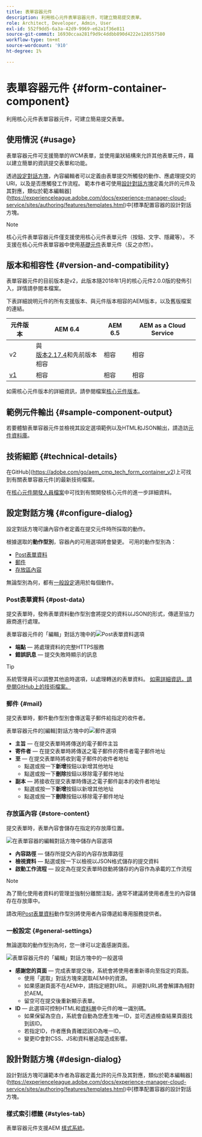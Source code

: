 ```yaml
---
title: 表單容器元件
description: 利用核心元件表單容器元件，可建立簡易提交表單。
role: Architect, Developer, Admin, User
exl-id: 552f9dd5-6a3a-42d9-9969-e62a1f36e811
source-git-commit: 16930ccaa281f9d9c4ddbb890d4222e128557580
workflow-type: tm+mt
source-wordcount: '910'
ht-degree: 1%

---
```


# 表單容器元件 {#form-container-component}

利用核心元件表單容器元件，可建立簡易提交表單。

## 使用情況 {#usage}

表單容器元件可支援簡單的WCM表單，並使用巢狀結構來允許其他表單元件，藉以建立簡單的資訊提交表單和功能。

透過[設定對話方塊](#configure-dialog)，內容編輯者可以定義由表單提交所觸發的動作、應處理提交的URl，以及是否應觸發工作流程。 範本作者可使用[設計對話方塊](#design-dialog)定義允許的元件及其對應，類似於範本編輯器](https://experienceleague.adobe.com/docs/experience-manager-cloud-service/sites/authoring/features/templates.html)中[標準配置容器的設計對話方塊。

>[!NOTE]
>
>核心元件表單容器元件僅支援使用核心元件表單元件（按鈕、文字、隱藏等）。 不支援在核心元件表單容器中使用[基礎元件](https://experienceleague.adobe.com/docs/experience-manager-65/authoring/siteandpage/default-components-foundation.html)表單元件（反之亦然）。

## 版本和相容性 {#version-and-compatibility}

表單容器元件的目前版本是v2，此版本隨2018年1月的核心元件2.0.0版的發佈引入，詳情請參閱本檔案。

下表詳細說明元件的所有支援版本、與元件版本相容的AEM版本，以及舊版檔案的連結。

| 元件版本 | AEM 6.4 | AEM 6.5 | AEM as a Cloud Service  |
|--- |--- |--- |---|
| v2 | 與<br>[版本2.17.4](/help/versions.md)和先前版本相容 | 相容 | 相容 |
| [v1](/help/components/v1/form-container-v1.md) | 相容 | 相容 | 相容 |

如需核心元件版本的詳細資訊，請參閱檔案[核心元件版本](/help/versions.md)。

## 範例元件輸出 {#sample-component-output}

若要體驗表單容器元件並檢視其設定選項範例以及HTML和JSON輸出，請造訪[元件資料庫](https://adobe.com/go/aem_cmp_library_form_container)。

## 技術細節 {#technical-details}

在GitHub](https://adobe.com/go/aem_cmp_tech_form_container_v2)上可找到有關表單容器元件[的最新技術檔案。

在[核心元件開發人員檔案](/help/developing/overview.md)中可找到有關開發核心元件的進一步詳細資料。

## 設定對話方塊 {#configure-dialog}

設定對話方塊可讓內容作者定義在提交元件時所採取的動作。

根據選取的&#x200B;**動作型別**，容器內的可用選項將會變更。 可用的動作型別為：

* [Post表單資料](#post-data)
* [郵件](#mail)
* [存放區內容](#store-content)

無論型別為何，都有[一般設定](#general-settings)適用於每個動作。

### Post表單資料 {#post-data}

提交表單時，發佈表單資料動作型別會將提交的資料以JSON的形式，傳遞至協力廠商進行處理。

表單容器元件的「編輯」對話方塊中的![Post表單資料選項](/help/assets/form-container-edit-post.png)

* **端點** — 將處理資料的完整HTTPS服務
* **錯誤訊息** — 提交失敗時顯示的訊息

>[!TIP]
>系統管理員可以調整其他逾時選項，以處理轉送的表單資料。 [如需詳細資訊，請參閱GitHub上的技術檔案。](https://github.com/adobe/aem-core-wcm-components/tree/master/content/src/content/jcr_root/apps/core/wcm/components/form/actions/rpc)

### 郵件 {#mail}

提交表單時，郵件動作型別會傳送電子郵件給指定的收件者。

表單容器元件的[編輯]對話方塊中的![郵件選項](/help/assets/form-container-edit-mail.png)

* **主旨** — 在提交表單時將傳送的電子郵件主旨
* **寄件者** — 在提交表單時將傳送之電子郵件的寄件者電子郵件地址
* **至** — 在提交表單時將收到電子郵件的收件者地址
   * 點選或按一下&#x200B;**新增**&#x200B;按鈕以新增其他地址
   * 點選或按一下&#x200B;**刪除**&#x200B;按鈕以移除電子郵件地址
* **副本** — 將接收在提交表單時傳送之電子郵件副本的收件者地址
   * 點選或按一下&#x200B;**新增**&#x200B;按鈕以新增其他地址
   * 點選或按一下&#x200B;**刪除**&#x200B;按鈕以移除電子郵件地址

### 存放區內容 {#store-content}

提交表單時，表單內容會儲存在指定的存放庫位置。

![在表單容器的編輯對話方塊中儲存內容選項](/help/assets/form-container-edit-store.png)

* **內容路徑** — 儲存所提交內容的內容存放庫路徑
* **檢視資料** — 點選或按一下以檢視以JSON格式儲存的提交資料
* **啟動工作流程** — 設定為在提交表單時啟動將儲存的內容作為承載的工作流程

>[!NOTE]
>
>為了簡化使用者資料的管理並強制分離關注點，通常不建議將使用者產生的內容儲存在存放庫中。
>
>請改用[Post表單資料](#post-data)動作型別將使用者內容傳遞給專用服務提供者。

### 一般設定 {#general-settings}

無論選取的動作型別為何，您一律可以定義感謝頁面。

![表單容器元件的「編輯」對話方塊中的一般選項](/help/assets/form-container-edit-general.png)

* **感謝您的頁面** — 完成表單提交後，系統會將使用者重新導向至指定的頁面。
   * 使用「選取」對話方塊來選取AEM中的資源。
   * 如果感謝頁面不在AEM中，請指定絕對URL。 非絕對URL將會解譯為相對於AEM。
   * 留空可在提交後重新顯示表單。
* **ID** — 此選項可控制HTML和[資料層](/help/developing/data-layer/overview.md)中元件的唯一識別碼。
   * 如果保留為空白，系統會自動為您產生唯一ID，並可透過檢查結果頁面找到該ID。
   * 若指定ID，作者應負責確認該ID為唯一ID。
   * 變更ID會對CSS、JS和資料層追蹤造成影響。

## 設計對話方塊 {#design-dialog}

設計對話方塊可讓範本作者為容器定義允許的元件及其對應，類似於範本編輯器](https://experienceleague.adobe.com/docs/experience-manager-cloud-service/sites/authoring/features/templates.html)中[標準配置容器的設計對話方塊。

### 樣式索引標籤 {#styles-tab}

表單容器元件支援AEM [樣式系統](/help/get-started/authoring.md#component-styling)。
